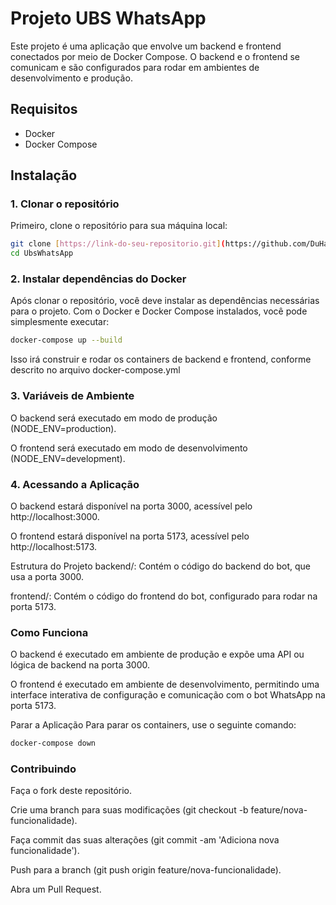 # Projeto UBS WhatsApp

Este projeto é uma aplicação que envolve um backend e frontend conectados por meio de Docker Compose. O backend e o frontend se comunicam e são configurados para rodar em ambientes de desenvolvimento e produção.

## Requisitos

- Docker
- Docker Compose

## Instalação

### 1. Clonar o repositório

Primeiro, clone o repositório para sua máquina local:

```bash
git clone [https://link-do-seu-repositorio.git](https://github.com/DuHansen/UbsWhatsApp)
cd UbsWhatsApp
```
### 2. Instalar dependências do Docker
Após clonar o repositório, você deve instalar as dependências necessárias para o projeto. Com o Docker e Docker Compose instalados, você pode simplesmente executar:

```bash
docker-compose up --build
```
Isso irá construir e rodar os containers de backend e frontend, conforme descrito no arquivo docker-compose.yml

### 3. Variáveis de Ambiente
O backend será executado em modo de produção (NODE_ENV=production).

O frontend será executado em modo de desenvolvimento (NODE_ENV=development).

### 4. Acessando a Aplicação
O backend estará disponível na porta 3000, acessível pelo http://localhost:3000.

O frontend estará disponível na porta 5173, acessível pelo http://localhost:5173.

Estrutura do Projeto
backend/: Contém o código do backend do bot, que usa a porta 3000.

frontend/: Contém o código do frontend do bot, configurado para rodar na porta 5173.

### Como Funciona
O backend é executado em ambiente de produção e expõe uma API ou lógica de backend na porta 3000.

O frontend é executado em ambiente de desenvolvimento, permitindo uma interface interativa de configuração e comunicação com o bot WhatsApp na porta 5173.

Parar a Aplicação
Para parar os containers, use o seguinte comando:

```bash
docker-compose down
```
### Contribuindo
Faça o fork deste repositório.

Crie uma branch para suas modificações (git checkout -b feature/nova-funcionalidade).

Faça commit das suas alterações (git commit -am 'Adiciona nova funcionalidade').

Push para a branch (git push origin feature/nova-funcionalidade).

Abra um Pull Request.





